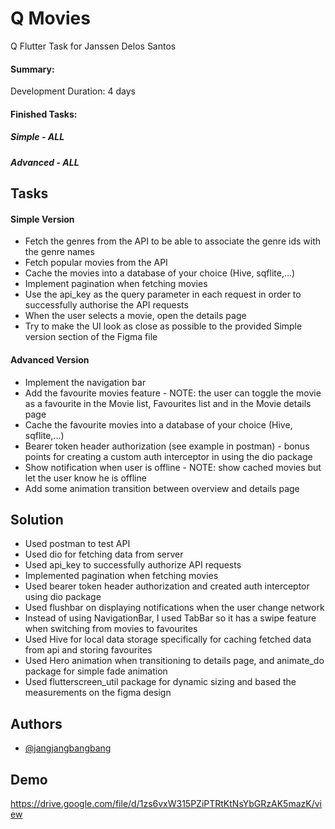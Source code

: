 
# Q Movies

Q Flutter Task for Janssen Delos Santos

#### Summary:
Development Duration: 4 days
#### Finished Tasks:
##### Simple - ALL
##### Advanced - ALL




## Tasks

####  Simple Version

- Fetch the genres from the API to be able to associate the genre ids with the genre names
- Fetch popular movies from the API
- Cache the movies into a database of your choice (Hive, sqflite,...)
- Implement pagination when fetching movies
- Use the api_key as the query parameter in each request in order to successfully authorise the API requests
- When the user selects a movie, open the details page
- Try to make the UI look as close as possible to the provided Simple version section of the Figma file

#### Advanced Version

- Implement the navigation bar
- Add the favourite movies feature - NOTE: the user can toggle the movie as a favourite in the Movie list, Favourites list and in the Movie details page
- Cache the favourite movies into a database of your choice (Hive, sqflite,...)
- Bearer token header authorization (see example in postman) - bonus points for creating a custom auth interceptor in using the dio package
- Show notification when user is offline - NOTE: show cached movies but let the user know he is offline
- Add some animation transition between overview and details page


## Solution

- Used postman to test API
- Used dio for fetching data from server
- Used api_key to successfully authorize API requests
- Implemented pagination when fetching movies
- Used bearer token header authorization and created auth interceptor using dio package
- Used flushbar on displaying notifications when the user change network
- Instead of using NavigationBar, I used TabBar so it has a swipe feature when switching from movies to favourites
- Used Hive for local data storage specifically for caching fetched data from api and storing favourites
- Used Hero animation when transitioning to details page, and animate_do package for simple fade animation
- Used flutterscreen_util package for dynamic sizing and based the measurements on the figma design
## Authors

- [@jangjangbangbang](https://www.github.com/jangjangbangbang)


## Demo

https://drive.google.com/file/d/1zs6vxW315PZiPTRtKtNsYbGRzAK5mazK/view

